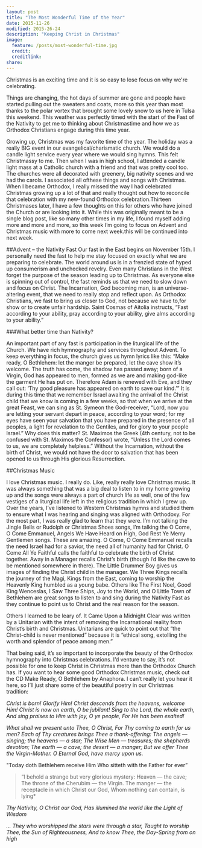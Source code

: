 ```yaml
---
layout: post
title: "The Most Wonderful Time of the Year"
date: 2015-11-26
modified: 2015-26-24 
description: "Keeping Christ in Christmas"
image: 
  feature: /posts/most-wonderful-time.jpg
  credit:
  creditlink:
share:
---
```


Christmas is an exciting time and it is so easy to lose focus on why we're celebrating. 

Things are changing, the hot days of summer are gone and people have started pulling out the sweaters and coats, more so this year than most thanks to the polar vortex that brought some lovely snow to us here in Tulsa this weekend. This weather was perfectly timed with the start of the Fast of the Nativity to get me to thinking about Christmastime and how we as Orthodox Christians engage during this time year.

Growing up, Christmas was my favorite time of the year. The holiday was a really BIG event in our evangelical/charismatic church. We would do a candle light service every year where we would sing hymns. This felt Christmassy to me. Then when I was in high school, I attended a candle light mass at a Catholic church with a friend and that was pretty cool too. The churches were all decorated with greenery, big nativity scenes and we had the carols. I associated all ofthese things and songs with Christmas. When I became Orthodox, I really missed the way I had celebrated Christmas growing up a lot of that and really thought out how to reconcile that celebration with my new-found Orthodox celebration.Thirteen Christmases later, I have a few thoughts on this for others who have joined the Church or are looking into it. While this was originally meant to be a single blog post, like so many other times in my life, I found myself adding more and more and more, so this week I’m going to focus on Advent and Christmas music with more to come next week.this will be continued into next week.

##Advent – the Nativity Fast
Our fast in the East begins on November 15th. I personally need the fast to help me stay focused on exactly what we are preparing to celebrate. The world around us is in a frenzied state of hyped up consumerism and unchecked revelry. Even many Christians in the West forget the purpose of the season leading up to Christmas. As everyone else is spinning out of control, the fast reminds us that we need to slow down and focus on Christ. The Incarnation, God becoming man, is an universe-altering event, that we need to really stop and reflect upon. As Orthodox Christians, we fast to bring us closer to God, not because we have to,for show or to create unfair hardship. Saint Cosmas of Aitolia instructs, “Fast according to your ability, pray according to your ability, give alms according to your ability.”

###What better time than Nativity?

An important part of any fast is participation in the liturgical life of the Church. We have rich hymnography and services throughout Advent. To keep everything in focus, the church gives us hymn lyrics like this: “Make ready, O Bethlehem: let the manger be prepared, let the cave show it’s welcome. The truth has come, the shadow has passed away; born of a Virgin, God has appeared to men, formed as we are and making god-like the garment He has put on. Therefore Adam is renewed with Eve, and they call out: ‘Thy good pleasure has appeared on earth to save our kind.’” It is during this time that we remember Israel awaiting the arrival of the Christ child that we know is coming in a few weeks, so that when we arrive at the great Feast, we can sing as St. Symeon the God-receiver, “Lord, now you are letting your servant depart in peace, according to your word; for my eyes have seen your salvation that you have prepared in the presence of all peoples, a light for revelation to the Gentiles, and for glory to your people Israel.” Why does this matter? St. Maximos the Greek (4th century, not to be confused with St. Maximos the Confessor) wrote, “Unless the Lord comes to us, we are completely helpless.” Without the Incarnation, without the birth of Christ, we would not have the door to salvation that has been opened to us through His glorious Resurrection.

##Christmas Music

I love Christmas music. I really do. Like, really really love Christmas music. It was always something that was a big deal to listen to in my home growing up and the songs were always a part of church life as well, one of the few vestiges of a liturgical life left in the religious tradition in which I grew up. Over the years, I’ve listened to Western Christmas hymns and studied them to ensure what I was hearing and singing was aligned with Orthodoxy. For the most part, I was really glad to learn that they were. I’m not talking the Jingle Bells or Rudolph or Christmas Shoes songs, I’m talking the O Come, O Come Emmanuel, Angels We Have Heard on High,  God Rest Ye Merry Gentlemen songs. These are amazing. O Come, O Come Emmanuel recalls the need Israel had for a savior, the need all of humanity had for Christ. O Come All Ye Faithful calls the faithful to celebrate the birth of Christ together. Away in a Manager recalls Christ’s birth (though I’d like the cave to be mentioned somewhere in there). The Little Drummer Boy gives us images of finding the Christ child in the manager. We Three Kings recalls the journey of the Magi, Kings from the East, coming to worship the Heavenly King humbled as a young babe. Others like The First Noel, Good King Wenceslas, I Saw Three Ships, Joy to the World, and O Little Town of Bethlehem are great songs to listen to and sing during the Nativity Fast as they continue to point us to Christ and the real reason for the season.

Others I learned to be leary of. It Came Upon a Midnight Clear was written by a Unitarian with the intent of removing the Incarnational reality from Christ’s birth and Christmas. Unitarians are quick to point out that “the Christ-child is never mentioned” because it is “ethical song, extolling the worth and splendor of peace among men.”

That being said, it’s so important to incorporate the beauty of the Orthodox hymnography into Christmas celebrations. I’d venture to say, it’s not possible for one to keep Christ in Christmas more than the Orthodox Church has. If you want to hear some good Orthodox Christmas music, check out the CD Make Ready, O Bethlehem by Anaphora. I can’t really let you hear it here, so I’ll just share some of the beautiful poetry in our Christmas tradition:

*Christ is born! Glorify Him!
Christ descends from the heavens, welcome Him!
Christ is now on earth, O be jubilant!
Sing to the Lord, the whole earth,
And sing praises to Him with joy, O ye people,
For He has been exalted!*

*What shall we present unto Thee, O Christ,
For Thy coming to earth for us men?
Each of Thy creatures brings Thee a thank-offering:
The angels — singing; the heavens — a star;
The Wise Men — treasures; the shepherds devotion;
The earth — a cave; the desert — a manger;
But we offer Thee the Virgin-Mother. O Eternal God, have mercy upon us.*

"Today doth Bethlehem receive Him
Who sitteth with the Father for ever”

>“I behold a strange but very glorious mystery:
Heaven — the cave;
The throne of the Cherubim — the Virgin.
The manger — the receptacle in which Christ our God,
Whom nothing can contain, is lying*

*Thy Nativity, O Christ our God,
Has illumined the world like the Light of Wisdom*

*… They who worshipped the stars were through a star,
Taught to worship Thee, the Sun of Righteousness,
And to know Thee, the Day-Spring from on high*
